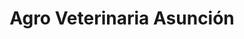 ---
title: "Agro Veterinaria Asunción"
url: /ciudad-del-este/agro-veterinaria-asuncion/
shop: Tiere
---